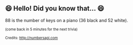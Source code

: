 ## 😄 Hello! Did you know that... 😄
88 is the number of keys on a piano (36 black and 52 white).

<sup>(come back in 5 minutes for the next trivia)</sup>


<sup>Credits: http://numbersapi.com</sup>
